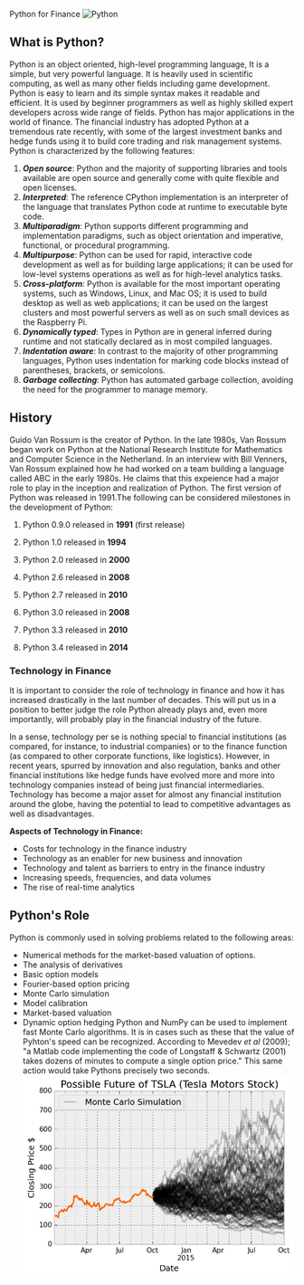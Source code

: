 Python for Finance
![Python](https://i2.wp.com/www.pythonforfinance.net/wp-content/uploads/2016/03/python-logo-master.png?resize=1180%2C645)
 ## What is Python?
 Python is an object oriented, high-level programming language, It is a simple, but very powerful language. It is heavily used in
 scientific computing, as well as many other fields including game development. Python is easy to learn and its simple syntax makes it
 readable and efficient. It is used by beginner programmers as well as highly skilled expert developers across wide range of fields. Python has major applications in the world of finance. The financial industry has adopted Python at a tremendous rate recently, with some of the largest investment banks and hedge funds using it to build core trading and risk management systems. Python is characterized by the following features:

1. ___Open source___: Python and the majority of supporting libraries and tools available are open source and generally come with quite flexible and open licenses.
2. ___Interpreted___: The reference CPython implementation is an interpreter of the language that translates Python code at runtime to executable byte code.
3. ___Multiparadigm___: Python supports different programming and implementation paradigms, such as object orientation and imperative, functional, or procedural programming.
4. ___Multipurpose___: Python can be used for rapid, interactive code development as well as for building large applications; it can be used for low-level systems operations as well as for high-level analytics tasks.
5. ___Cross-platform___: Python is available for the most important operating systems, such as Windows, Linux, and Mac OS; it is used to build desktop as well as web applications; it can be used on the largest clusters and most powerful servers as well as on such small devices as the Raspberry Pi.
6. ___Dynamically typed___: Types in Python are in general inferred during runtime and not statically declared as in most compiled languages.
7. ___Indentation aware___: In contrast to the majority of other programming languages, Python uses indentation for marking code blocks instead of parentheses, brackets, or semicolons.
8. ___Garbage collecting___: Python has automated garbage collection, avoiding the need for the programmer to manage memory.

## History
Guido Van Rossum is the creator of Python. In the late 1980s, Van Rossum began work on Python at the National Research Institute for Mathematics and Computer Science in the Netherland. In an interview with Bill Venners, Van Rossum explained how he had worked on a team building a language called ABC in the early 1980s. He claims that this expeience had a major role to play in the inception and realization of Python. The first version of Python was released in 1991.The following can be considered milestones in the development of Python:

1. Python 0.9.0 released in **1991** (first release)

2. Python 1.0 released in **1994**
 
3. Python 2.0 released in **2000**

4. Python 2.6 released in **2008**

5. Python 2.7 released in **2010**

6. Python 3.0 released in **2008**

7. Python 3.3 released in **2010**

8. Python 3.4 released in **2014**

### Technology in Finance
It is important to consider the role of technology in finance and how it has increased drastically in the last number of decades. This will put us in a position to better judge the role Python already plays and, even more importantly, will probably play in the financial industry of the future.

In a sense, technology per se is nothing special to financial institutions (as compared, for instance, to industrial companies) or to the finance function (as compared to other corporate functions, like logistics). However, in recent years, spurred by innovation and also regulation, banks and other financial institutions like hedge funds have evolved more and more into technology companies instead of being just financial intermediaries. Technology has become a major asset for almost any financial institution around the globe, having the potential to lead to competitive advantages as well as disadvantages.

**Aspects of Technology in Finance:**
- Costs for technology in the finance industry
- Technology as an enabler for new business and innovation
- Technology and talent as barriers to entry in the finance industry
- Increasing speeds, frequencies, and data volumes
- The rise of real-time analytics

## Python's Role
Python is commonly used in solving problems related to the following areas:
- Numerical methods for the market-based valuation of options. 
- The analysis of derivatives
- Basic option models
- Fourier-based option pricing
- Monte Carlo simulation
- Model calibration
- Market-based valuation
- Dynamic option hedging
Python and NumPy can be used to implement fast Monte Carlo algorithms. It is in cases such as these that the value of Pyhton's speed can be recognized. According to Mevedev _et al_ (2009); "a Matlab code implementing the code of Longstaff & Schwartz (2001) takes dozens of minutes to compute a single option price." This same action would take Pythons precisely two seconds. 
![Example of Monte Carlo simulation](https://raw.githubusercontent.com/balzer82/Pandas-Stoxx-Europe-600/master/Monte-Carlo-Simulation-TSLA.png)

